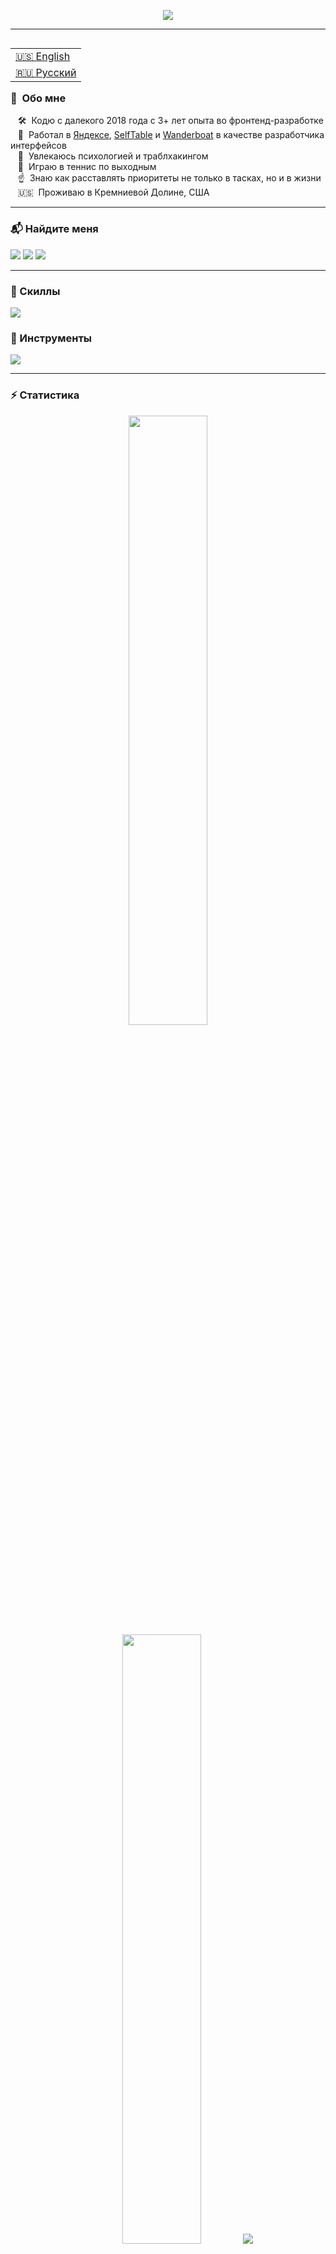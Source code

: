 <p align="center">
    <img src="https://readme-typing-svg.demolab.com/?lines=Привет%20всем%20👋;Меня%20зовут%20Роман%20Данилов%20👨‍💻;Приятно%20с%20тобой%20познакомиться%20🤝&font=Fira%20Code&center=true&width=440&height=45&color=ff033e&vCenter=true&pause=1000&size=22" />
</p>

<hr>

<table align="right">
 <tr><td><a href="README.md">🇺🇸 English</a></td></tr>
 <tr><td><a href="README_ru.md">🇷🇺 Русский</a></td></tr>
</table>

### 👾 &nbsp;Обо мне

&nbsp;&nbsp;&nbsp;🛠 &nbsp;Кодю с далекого 2018 года с 3+ лет опыта во фронтенд-разработке\
&nbsp;&nbsp;&nbsp;💼 &nbsp;Работал в [Яндексе](https://ya.ru/), [SelfTable](https://selftable.com) и [Wanderboat](https://wanderboat.ai) в качестве разработчика интерфейсов\
&nbsp;&nbsp;&nbsp;🚨 &nbsp;Увлекаюсь психологией и траблхакингом\
&nbsp;&nbsp;&nbsp;🎾 &nbsp;Играю в теннис по выходным\
&nbsp;&nbsp;&nbsp;☝️ &nbsp;Знаю как расставлять приоритеты не только в тасках, но и в жизни\
&nbsp;&nbsp;&nbsp;🇺🇸 &nbsp;Проживаю в Кремниевой Долине, США

<hr>

### 📬 Найдите меня

<a href="https://t.me/roman_danilov"><img src="https://img.shields.io/badge/telegram-0088cc.svg?style=for-the-badge&logo=telegram&logoColor=white"/></a>
<a href="mailto:me@romandanilov.com"><img src="https://img.shields.io/badge/e‑mail-D14836.svg?style=for-the-badge&logo=GMail&logoColor=white"/></a>
<a href="https://www.linkedin.com/in/danilov-roman/"><img src="https://img.shields.io/badge/linkedin-0077B5.svg?style=for-the-badge&logo=linkedin&logoColor=white"/></a>

<hr>

### 🧠 Скиллы

<img src="https://skillicons.dev/icons?i=html,css,js,ts,py,java,nodejs,react,nextjs,vue,threejs,nestjs,flask,fastapi,postgres,redis,mongodb,redux,tailwind,cypress,git,docker,gcp" />

### 🔧 Инструменты

<img src="https://skillicons.dev/icons?i=webstorm,pycharm,github,figma,firebase,notion,stackoverflow,vercel,postman,sentry" />

<hr>

### ⚡ Статистика

<!--START_SECTION:waka-->
<!--END_SECTION:waka-->

<p align="center">
  <img height="50%" width="auto" src ="https://github-readme-stats.vercel.app/api?username=romka-best&show_icons=true&count_private=true&theme=shadow_red&hide_border=true&hide=issues,contribs&bg_color=00000000">
  <img height="50%" width="auto" src ="https://github-readme-stats.vercel.app/api/top-langs/?username=romka-best&layout=compact&hide_border=true&theme=shadow_red&bg_color=00000000&langs_count=6">
  <img src ="https://github-readme-streak-stats.herokuapp.com?user=romka-best&theme=shadow-red&hide_border=true&background=FFFFFF00">
</p>

<hr>

<picture>
  <source media="(prefers-color-scheme: dark)" srcset="github-snake-dark.svg" />
  <source media="(prefers-color-scheme: light)" srcset="github-snake.svg" />
  <img alt="github-snake" src="github-snake.svg" />
</picture>
